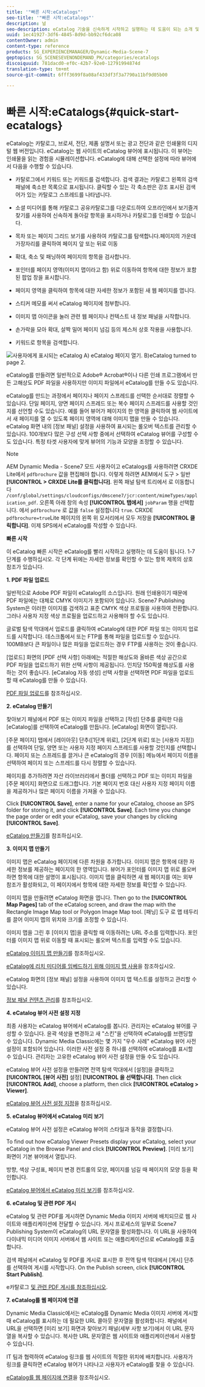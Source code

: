 ```yaml
---
title: '"빠른 시작:eCatalogs"'
seo-title: '"빠른 시작:eCatalogs"'
description: 널
seo-description: eCatalog 기술을 신속하게 시작하고 실행하는 데 도움이 되는 소개 및 빠른 시작 기능을 제공합니다.
uuid: 1ec41927-3df6-4845-8d9d-bb92cf6dca08
contentOwner: admin
content-type: reference
products: SG_EXPERIENCEMANAGER/Dynamic-Media-Scene-7
geptopics: SG_SCENESEVENONDEMAND_PK/categories/ecatalogs
discoiquuid: 781dacd0-ef0c-42b7-92e0-12791994874d
translation-type: tm+mt
source-git-commit: 6fff3699f8a08af433df3f3a7790a11bf9d05b00

---
```



# 빠른 시작:eCatalogs{#quick-start-ecatalogs}

eCatalog는 카탈로그, 브로셔, 전단, 제품 설명서 또는 광고 전단과 같은 인쇄물의 디지털 웹 버전입니다. eCatalog는 웹 사이트의 eCatalog 뷰어에 표시됩니다. 이 뷰어는 인쇄물을 읽는 경험을 시뮬레이션합니다. eCatalog에 대해 선택한 설정에 따라 뷰어에서 다음을 수행할 수 있습니다.

* 카탈로그에서 키워드 또는 키워드를 검색합니다. 검색 결과는 카탈로그 왼쪽의 검색 패널에 축소판 목록으로 표시됩니다. 클릭할 수 있는 각 축소판은 강조 표시된 검색어가 있는 카탈로그 스프레드를 나타냅니다.

* 소셜 미디어를 통해 카탈로그 공유카탈로그를 다운로드하여 오프라인에서 보기즐겨찾기를 사용하여 신속하게 돌아갈 항목을 표시하거나 카탈로그를 인쇄할 수 있습니다.
* 목차 또는 페이지 그리드 보기를 사용하여 카탈로그를 탐색합니다.페이지의 가운데 가장자리를 클릭하여 페이지 앞 또는 뒤로 이동
* 확대, 축소 및 패닝하여 페이지의 항목을 검사합니다.
* 포인터를 페이지 영역(이미지 맵이라고 함) 위로 이동하여 항목에 대한 정보가 포함된 팝업 창을 표시합니다.
* 페이지 영역을 클릭하여 항목에 대한 자세한 정보가 포함된 새 웹 페이지를 엽니다.
* 스티커 메모를 써서 eCatalog 페이지에 첨부합니다.
* 이미지 맵 아이콘을 눌러 관련 웹 페이지나 컨텍스트 내 정보 패널을 시작합니다.
* 손가락을 모아 확대, 살짝 밀어 페이지 넘김 등의 제스처 상호 작용을 사용합니다.
* 키워드로 항목을 검색합니다.

![사용자에게 표시되는 eCatalog A) eCatalog 페이지 열기. B)eCatalog turned to page 2.](/help/assets/ec_cat_viewer_popup.png)

eCatalog를 만들려면 일반적으로 Adobe® Acrobat®이나 다른 인쇄 프로그램에서 만든 고해상도 PDF 파일을 사용하지만 이미지 파일에서 eCatalog를 만들 수도 있습니다.

eCatalog를 만드는 과정에서 페이지나 페이지 스프레드를 선택한 순서대로 정렬할 수 있습니다. 단일 페이지, 양면 페이지 스프레드 또는 복수 페이지 스프레드를 사용할 것인지를 선언할 수도 있습니다. 예를 들어 뷰어가 페이지의 한 영역을 클릭하여 웹 사이트에서 새 페이지를 열 수 있도록 페이지 영역에 대해 이미지 맵을 만들 수 있습니다. eCatalog 화면 내의 [정보 패널] 설정을 사용하여 표시되는 롤오버 텍스트를 관리할 수 있습니다. 100개보다 많은 구성 선택 사항 중에서 선택하여 eCatalog 뷰어를 구성할 수도 있습니다. 특정 타겟 사용자에 맞게 뷰어의 기능과 모양을 조정할 수 있습니다.

>[!NOTE]
>
>AEM Dynamic Media - Scene7 모드 사용자이고 eCatalogs를 사용하려면 CRXDE Lite에서 `pdfbrochure` 값을 편집해야 합니다. 이렇게 하려면 AEM에서 도구 > 일반 **[!UICONTROL > CRXDE Lite를 클릭합니다]**. 왼쪽 패널 탐색 트리에서 로 이동합니다 `/conf/global/settings/cloudconfigs/dmscene7/jcr:content/mimeTypes/application_pdf`.
오른쪽 아래 창의 속성 **[!UICONTROL 탭에서]** `jobParam` 행을 선택합니다. 에서 `pdfbrochure` 로 값을 `false` 설정합니다 `true`. CRXDE `pdfbrochure=true`Lite 페이지의 왼쪽 위 모서리에서 모두 저장을 **[!UICONTROL 클릭합니다]**.
이제 SPS에서 eCatalog를 작성할 수 있습니다.

**빠른 시작**

이 eCatalog 빠른 시작은 eCatalog를 빨리 시작하고 실행하는 데 도움이 됩니다. 1-7 단계를 수행하십시오. 각 단계 뒤에는 자세한 정보를 확인할 수 있는 항목 제목의 상호 참조가 있습니다.

**1. PDF 파일 업로드**

일반적으로 Adobe PDF 파일이 eCatalog의 소스입니다. 원래 인쇄용이기 때문에 PDF 파일에는 대체로 CMYK 이미지가 포함되어 있습니다. Scene7 Publishing System은 이러한 이미지를 검색하고 표준 CMYK 색상 프로필을 사용하여 전환합니다. 그러나 사용자 지정 색상 프로필을 업로드하고 사용해야 할 수도 있습니다.

글로벌 탐색 막대에서 업로드를 클릭하여 eCatalog에 대한 PDF 파일 또는 이미지 업로드를 시작합니다. 데스크톱에서 또는 FTP를 통해 파일을 업로드할 수 있습니다. 100MB보다 큰 파일이나 많은 파일을 업로드하는 경우 FTP를 사용하는 것이 좋습니다.

[업로드] 화면의 [PDF 선택 사항] 아래에는 적절한 해상도와 올바른 색상 공간으로 PDF 파일을 업로드하기 위한 선택 사항이 제공됩니다. 인치당 150픽셀 해상도를 사용하는 것이 좋습니다. [eCatalog 자동 생성] 선택 사항을 선택하면 PDF 파일을 업로드할 때 eCatalog를 만들 수 있습니다.

[PDF 파일 업로드](uploading-pdf-files.md#uploading_the_pdf_files)를 참조하십시오.

**2. eCatalog 만들기**

찾아보기 패널에서 PDF 또는 이미지 파일을 선택하고 [작성] 단추를 클릭한 다음 [eCatalog]를 선택하여 eCatalog를 만듭니다. [eCatalog] 화면이 열립니다.

[주문 페이지] 탭에서 [레이아웃] 단추([1단계 위로], [2단계 위로] 또는 [사용자 지정])를 선택하여 단일, 양면 또는 사용자 지정 페이지 스프레드를 사용할 것인지를 선택합니다. 페이지 또는 스프레드를 끌거나 큰 eCatalog의 경우 [이동] 메뉴에서 페이지 이름을 선택하여 페이지 또는 스프레드를 다시 정렬할 수 있습니다.

페이지를 추가하려면 자산 라이브러리에서 폴더를 선택하고 PDF 또는 이미지 파일을 [주문 페이지] 화면으로 드래그합니다. 기본 페이지 번호 대신 사용자 지정 페이지 이름을 제공하거나 많은 페이지 이름을 가져올 수 있습니다.

Click **[!UICONTROL Save]**, enter a name for your eCatalog, choose an SPS folder for storing it, and click **[!UICONTROL Save]**. Each time you change the page order or edit your eCatalog, save your changes by clicking **[!UICONTROL Save]**.

[eCatalog 만들기](creating-ecatalog.md)를 참조하십시오.

**3. 이미지 맵 만들기**

이미지 맵은 eCatalog 페이지에 다른 차원을 추가합니다. 이미지 맵은 항목에 대한 자세한 정보를 제공하는 페이지의 한 영역입니다. 뷰어가 포인터를 이미지 맵 위로 롤오버하면 항목에 대한 설명이 표시됩니다. 이미지 맵을 클릭하면 새 웹 페이지를 여는 외부 참조가 활성화되고, 이 페이지에서 항목에 대한 자세한 정보를 확인할 수 있습니다.

이미지 맵을 만들려면 eCatalog 화면을 엽니다. Then go to the **[!UICONTROL Map Pages]** tab of the eCatalog screen, and draw the map with the Rectangle Image Map tool or Polygon Image Map tool. [패닝] 도구 로 맵 테두리를 끌어 이미지 맵의 위치와 크기를 조정할 수 있습니다.

이미지 맵을 그린 후 [이미지 맵]을 클릭할 때 이동하려는 URL 주소를 입력합니다. 포인터를 이미지 맵 위로 이동할 때 표시되는 롤오버 텍스트를 입력할 수도 있습니다.

[eCatalog 이미지 맵 만들기](creating-ecatalog-image-maps.md#creating-ecatalog-image-maps)를 참조하십시오.

[eCatalog에 리치 미디어를 임베드하기 위해 이미지 맵 사용](creating-ecatalog-image-maps.md#embedding-rich-media-in-an-ecatalog)을 참조하십시오.

eCatalog 화면의 [정보 패널] 설정을 사용하여 이미지 맵 텍스트를 설정하고 관리할 수 있습니다.

[정보 패널 컨텐츠 관리](info-panel-content.md#managing-info-panel-content)를 참조하십시오.

**4. eCatalog 뷰어 사전 설정 지정**

최종 사용자는 eCatalog 뷰어에서 eCatalog를 봅니다. 관리자는 eCatalog 뷰어를 구성할 수 있습니다. 윤곽 색상을 변경하고 새 &quot;스킨&quot;을 선택하여 eCatalog를 브랜딩할 수 있습니다. Dynamic Media Classic에는 몇 가지 &quot;우수 사례&quot; eCatalog 뷰어 사전 설정이 포함되어 있습니다. 이러한 사전 설정 중 하나를 선택하여 eCatalog를 표시할 수 있습니다. 관리자는 고유한 eCatalog 뷰어 사전 설정을 만들 수도 있습니다.

eCatalog 뷰어 사전 설정을 만들려면 전역 탐색 막대에서 [설정]을 클릭하고 **[!UICONTROL [뷰어 사전]** 설정] **[!UICONTROL 을 선택합니다]**. Then click **[!UICONTROL Add]**, choose a platform, then click **[!UICONTROL eCatalog > Viewer]**.

[eCatalog 뷰어 사전 설정 지정](setting-ecatalog-viewer-presets.md#setting-up-ecatalog-viewer-presets)을 참조하십시오.

**5. eCatalog 뷰어에서 eCatalog 미리 보기**

eCatalog 뷰어 사전 설정은 eCatalog 뷰어의 스타일과 동작을 결정합니다.

To find out how eCatalog Viewer Presets display your eCatalog, select your eCatalog in the Browse Panel and click **[!UICONTROL Preview]**. [미리 보기] 화면이 기본 뷰어에서 열립니다.

방향, 색상 구성표, 페이지 변경 컨트롤의 모양, 페이지를 넘길 때 페이지의 모양 등을 확인합니다. 

[eCatalog 뷰어에서 eCatalog 미리 보기](previewing-ecatalogs-ecatalog-viewer.md#previewing-ecatalogs-in-the-ecatalog-viewer)를 참조하십시오.

**6. eCatalog 및 관련 PDF 게시**

eCatalog 및 관련 PDF를 게시하면 Dynamic Media 이미지 서버에 배치되므로 웹 사이트와 애플리케이션에 전달할 수 있습니다. 게시 프로세스의 일부로 Scene7 Publishing System이 eCatalog의 URL 문자열을 활성화합니다. 이 URL을 사용하여 다이내믹 미디어 이미지 서버에서 웹 사이트 또는 애플리케이션으로 eCatalog를 호출합니다.

검색 패널에서 eCatalog 및 PDF를 게시로 표시한 후 전역 탐색 막대에서 [게시] 단추를 선택하여 게시를 시작합니다. On the Publish screen, click **[!UICONTROL Start Publish]**.

e카탈로그 [및 관련 PDF 게시를 참조하십시오](publishing-ecatalogs-associated-pdfs.md#publishing-ecatalogs-and-associated-pdfs).

**7. eCatalog를 웹 페이지에 연결**

Dynamic Media Classic에서는 eCatalog를 Dynamic Media 이미지 서버에 게시할 때 eCatalog를 표시하는 데 필요한 URL 콜아웃 문자열을 활성화합니다. 패널에서 URL을 선택하면 [미리 보기] 화면과 찾아보기 패널(세부 사항 보기)에서 이 URL 문자열을 복사할 수 있습니다. 복사한 URL 문자열은 웹 사이트와 애플리케이션에서 사용할 수 있습니다.

IT 팀과 협력하여 eCatalog 링크를 웹 사이트의 적절한 위치에 배치합니다. 사용자가 링크를 클릭하면 eCatalog 뷰어가 나타나고 사용자가 eCatalog를 찾을 수 있습니다. 

[eCatalog를 웹 페이지에 연결](linking-ecatalog-web-page.md#linking-an-ecatalog-to-a-web-page)을 참조하십시오.
